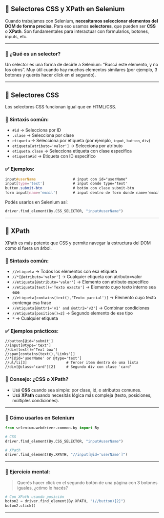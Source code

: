 ## 🎯 Selectores CSS y XPath en Selenium

Cuando trabajamos con Selenium, **necesitamos seleccionar elementos del DOM de forma precisa**. Para eso usamos **selectores**, que pueden ser **CSS** o **XPath**. Son fundamentales para interactuar con formularios, botones, inputs, etc.

---

### 🧼 ¿Qué es un selector?

Un selector es una forma de decirle a Selenium: “Buscá este elemento, y no los otros”. Muy útil cuando hay muchos elementos similares (por ejemplo, 3 botones y querés hacer click en el segundo).

---

## 🔹 Selectores CSS

Los selectores CSS funcionan igual que en HTML/CSS.

### 📌 Sintaxis común:

* `#id` → Selecciona por ID
* `.clase` → Selecciona por clase
* `etiqueta` → Selecciona por etiqueta (por ejemplo, `input`, `button`, `div`)
* `etiqueta[atributo='valor']` → Selecciona por atributo
* `etiqueta.clase` → Selecciona etiqueta con clase específica
* `etiqueta#id` → Etiqueta con ID específico

### ✅ Ejemplos:

```css
input#userName                 # input con id="userName"
input[type='text']             # input donde type='text'
button.submit-btn              # botón con clase submit-btn
form input[name='email']       # input dentro de form donde name='email'
```

Podés usarlos en Selenium así:

```python
driver.find_element(By.CSS_SELECTOR, "input#userName")
```

---

## 🔹 XPath

XPath es más potente que CSS y permite navegar la estructura del DOM como si fuera un árbol.

### 📌 Sintaxis común:

* `//etiqueta` → Todos los elementos con esa etiqueta
* `//*[@atributo='valor']` → Cualquier etiqueta con atributo=valor
* `//etiqueta[@atributo='valor']` → Elemento con atributo específico
* `//etiqueta[text()='Texto exacto']` → Elemento cuyo texto interno sea ese
* `//etiqueta[contains(text(),'Texto parcial')]` → Elemento cuyo texto contenga esa frase
* `//etiqueta[@attr1='v1' and @attr2='v2']` → Combinar condiciones
* `//etiqueta[position()=2]` → Segundo elemento de ese tipo
* `*` → Cualquier etiqueta

### ✅ Ejemplos prácticos:

```xpath
//button[@id='submit']
//input[@type='text']
//div[text()='Text box']
//span[contains(text(),'Links')]
//*[@id='userName' or @type='text']
//ul/li[3]                  # Tercer item dentro de una lista
//div[@class='card'][2]     # Segundo div con clase 'card'
```

### 🧠 Consejo: ¿CSS o XPath?

* Usá **CSS** cuando sea simple: por clase, id, o atributos comunes.
* Usá **XPath** cuando necesitás lógica más compleja (texto, posiciones, múltiples condiciones).

---

### 🚀 Cómo usarlos en Selenium

```python
from selenium.webdriver.common.by import By

# CSS
driver.find_element(By.CSS_SELECTOR, "input#userName")

# XPath
driver.find_element(By.XPATH, "//input[@id='userName']")
```

---

### 🧪 Ejercicio mental:

> Querés hacer click en el segundo botón de una página con 3 botones iguales, ¿cómo lo hacés?

```python
# Con XPath usando posición
boton2 = driver.find_element(By.XPATH, "(//button)[2]")
boton2.click()
```

---